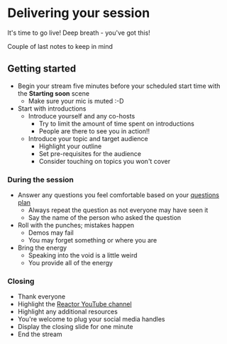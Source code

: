# Delivering your session

It's time to go live! Deep breath - you've got this!

Couple of last notes to keep in mind

## Getting started

- Begin your stream five minutes before your scheduled start time with the **Starting soon** scene
  - Make sure your mic is muted :-D
- Start with introductions
  - Introduce yourself and any co-hosts
    - Try to limit the amount of time spent on introductions
    - People are there to see you in action!!
  - Introduce your topic and target audience
    - Highlight your outline
    - Set pre-requisites for the audience
    - Consider touching on topics you won't cover

### During the session

- Answer any questions you feel comfortable based on your [questions plan](./preparing-your-session.md#Preparing-for-questions)
  - Always repeat the question as not everyone may have seen it
  - Say the name of the person who asked the question
- Roll with the punches; mistakes happen
  - Demos may fail
  - You may forget something or where you are
- Bring the energy
  - Speaking into the void is a little weird
  - You provide all of the energy

### Closing

- Thank everyone
- Highlight the [Reactor YouTube channel](https://youtube.com/microsoftreactor)
- Highlight any additional resources
- You're welcome to plug your social media handles
- Display the closing slide for one minute
- End the stream
